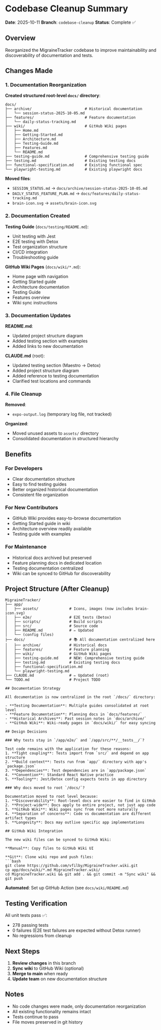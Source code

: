 # Codebase Cleanup Summary

**Date**: 2025-10-11
**Branch**: `codebase-cleanup`
**Status**: Complete ✅

## Overview

Reorganized the MigraineTracker codebase to improve maintainability and discoverability of documentation and tests.

## Changes Made

### 1. Documentation Reorganization

**Created structured root-level `docs/` directory**:
```
docs/
├── archive/                        # Historical documentation
│   └── session-status-2025-10-05.md
├── features/                       # Feature documentation
│   └── daily-status-tracking.md
├── wiki/                           # GitHub Wiki pages
│   ├── Home.md
│   ├── Getting-Started.md
│   ├── Architecture.md
│   ├── Testing-Guide.md
│   ├── Features.md
│   └── README.md
├── testing-guide.md                # Comprehensive testing guide
├── testing.md                      # Existing testing docs
├── functional-specification.md     # Existing functional spec
└── playwright-testing.md           # Existing playwright docs
```

**Moved files**:
- `SESSION_STATUS.md` → `docs/archive/session-status-2025-10-05.md`
- `DAILY_STATUS_FEATURE_PLAN.md` → `docs/features/daily-status-tracking.md`
- `brain-icon.svg` → `assets/brain-icon.svg`

### 2. Documentation Created

**Testing Guide** (`docs/testing/README.md`):
- Unit testing with Jest
- E2E testing with Detox
- Test organization structure
- CI/CD integration
- Troubleshooting guide

**GitHub Wiki Pages** (`docs/wiki/*.md`):
- Home page with navigation
- Getting Started guide
- Architecture documentation
- Testing Guide
- Features overview
- Wiki sync instructions

### 3. Documentation Updates

**README.md**:
- Updated project structure diagram
- Added testing section with examples
- Added links to new documentation

**CLAUDE.md** (root):
- Updated testing section (Maestro → Detox)
- Added project structure diagram
- Added reference to testing documentation
- Clarified test locations and commands

### 4. File Cleanup

**Removed**:
- `expo-output.log` (temporary log file, not tracked)

**Organized**:
- Moved unused assets to `assets/` directory
- Consolidated documentation in structured hierarchy

## Benefits

### For Developers
- Clear documentation structure
- Easy to find testing guides
- Better organized historical documentation
- Consistent file organization

### For New Contributors
- GitHub Wiki provides easy-to-browse documentation
- Getting Started guide in wiki
- Architecture overview readily available
- Testing guide with examples

### For Maintenance
- Historical docs archived but preserved
- Feature planning docs in dedicated location
- Testing documentation centralized
- Wiki can be synced to GitHub for discoverability

## Project Structure (After Cleanup)

```
MigraineTracker/
├── app/
│   ├── assets/              # Icons, images (now includes brain-icon.svg)
│   ├── e2e/                 # E2E tests (Detox)
│   ├── scripts/             # Build scripts
│   ├── src/                 # Source code
│   ├── README.md            # ✏️ Updated
│   └── (config files)
├── docs/                    # 📚 All documentation centralized here
│   ├── archive/             # Historical docs
│   ├── features/            # Feature planning
│   ├── wiki/                # GitHub Wiki pages
│   ├── testing-guide.md     # NEW: Comprehensive testing guide
│   ├── testing.md           # Existing testing docs
│   ├── functional-specification.md
│   └── playwright-testing.md
├── CLAUDE.md                # ✏️ Updated (root)
└── TODO.md                  # Project TODO

## Documentation Strategy

All documentation is now centralized in the root `/docs/` directory:

- **Testing Documentation**: Multiple guides consolidated at root level
- **Feature Documentation**: Planning docs in `docs/features/`
- **Historical Archives**: Past session notes in `docs/archive/`
- **GitHub Wiki**: Wiki-ready pages in `docs/wiki/` for easy syncing

## Design Decisions

### Why tests stay in `/app/e2e/` and `/app/src/**/__tests__/`?

Test code remains with the application for these reasons:
1. **Tight coupling**: Tests import from `src/` and depend on app structure
2. **Build context**: Tests run from `app/` directory with app's `package.json`
3. **Dependencies**: Test dependencies are in `app/package.json`
4. **Convention**: Standard React Native practice
5. **Tooling**: Jest/Detox config expects tests in app directory

### Why docs moved to root `/docs/`?

Documentation moved to root level because:
1. **Discoverability**: Root-level docs are easier to find in GitHub
2. **Project-wide**: Docs apply to entire project, not just app code
3. **GitHub Wiki**: Wiki pages sync from root more naturally
4. **Separation of concerns**: Code vs documentation are different artifact types
5. **Longevity**: Docs may outlive specific app implementations

## GitHub Wiki Integration

The new wiki files can be synced to GitHub Wiki:

**Manual**: Copy files to GitHub Wiki UI

**Git**: Clone wiki repo and push files:
```bash
git clone https://github.com/vfilby/MigraineTracker.wiki.git
cp app/docs/wiki/*.md MigraineTracker.wiki/
cd MigraineTracker.wiki && git add . && git commit -m "Sync wiki" && git push
```

**Automated**: Set up GitHub Action (see `docs/wiki/README.md`)

## Testing Verification

All unit tests pass ✅:
- 278 passing tests
- 0 failures (E2E test failures are expected without Detox runner)
- No regressions from cleanup

## Next Steps

1. **Review changes** in this branch
2. **Sync wiki** to GitHub Wiki (optional)
3. **Merge to main** when ready
4. **Update team** on new documentation structure

## Notes

- No code changes were made, only documentation reorganization
- All existing functionality remains intact
- Tests continue to pass
- File moves preserved in git history
